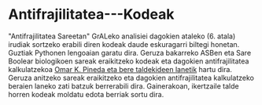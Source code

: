 # Antifrajilitatea---Kodeak
"Antifrajilitatea Sareetan" GrALeko analisiei dagokien ataleko (6. atala) irudiak sortzeko erabili diren kodeak daude eskuragarri biltegi honetan. Guztiak Pythonen lengoaian garatu dira. 
Geruza bakarreko ASBen eta Sare Boolear biologikoen sareak eraikitzeko kodeak eta dagokien antifrajilitatea kalkulatzekoa [Omar K. Pineda eta bere taldekideen lanetik](https://github.com/Okarim1/RBN.git) hartu dira. Geruza anitzeko sareak eraikitzeko eta dagokien antifrajilitatea kalkulatzeko beraien laneko zati batzuk berrerabili dira. Gainerakoan, ikertzaile talde horren kodeak moldatu edota berriak sortu dira. 
